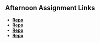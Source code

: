 ## Afternoon Assignment Links

* **[Repo](https://github.com/Kyle-Burt/trivia-db)**
* **[Repo](https://github.com/Kyle-Burt/greglistAsync)**
* **[Repo](https://github.com/Kyle-Burt/<ASSIGNMENT_REPO>)**
* **[Repo](https://github.com/Kyle-Burt/<ASSIGNMENT_REPO>)**
